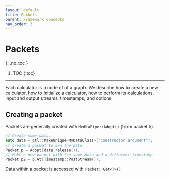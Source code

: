 ```yaml
---
layout: default
title: Packets
parent: Framework Concepts
nav_order: 3
---
```


# Packets
{: .no_toc }

1. TOC
{:toc}
---

Each calculator is a node of of a graph. We describe how to create a new calculator, how to initialize a calculator, how to perform its calculations, input and output streams, timestamps, and options

## Creating a packet

Packets are generally created with `MediaPipe::Adopt()` (from packet.h).

```c++
// Create some data.
auto data = gtl::MakeUnique<MyDataClass>("constructor_argument");
// Create a packet to own the data.
Packet p = Adopt(data.release());
// Make a new packet with the same data and a different timestamp.
Packet p2 = p.At(Timestamp::PostStream());
```

Data within a packet is accessed with `Packet::Get<T>()`
